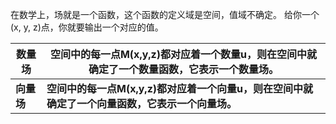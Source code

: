 在数学上，场就是一个函数，这个函数的定义域是空间，值域不确定。
给你一个(x, y, z)点，你就要输出一个对应的值。

| **数量场** | **空间中的每一点M(x,y,z)都对应着一个数量u，则在空间中就确定了一个数量函数，它表示一个数量场。** |
| ------- | ------------------------------------------------------ |
| **向量场** | **空间中的每一点M(x,y,z)都对应着一个向量u，则在空间中就确定了一个向量函数，它表示一个向量场。** |
